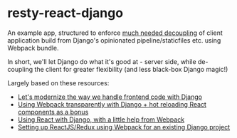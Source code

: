 # resty-react-django

An example app, structured to enforce [much needed decoupling](http://owaislone.org/blog/modern-frontends-with-django/) of 
client application build from Django's opinionated pipeline/staticfiles etc. using Webpack bundle.

In short, we'll let Django do what it's good at - server side, while de-coupling the client for greater flexibility (and less black-box Django magic!)

Largely based on these resources:

* [Let's modernize the way we handle frontend code with Django](http://owaislone.org/blog/modern-frontends-with-django/)
* [Using Webpack transparently with Django + hot reloading React components as a bonus](http://owaislone.org/blog/webpack-plus-reactjs-and-django/)
* [Using React with Django, with a little help from Webpack](http://geezhawk.github.io/using-react-with-django-rest-framework)
* [Setting up ReactJS/Redux using Webpack for an existing Django project](https://gist.github.com/genomics-geek/81c6880ca862d99574c6f84dec81acb0)